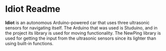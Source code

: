 # Idiot Readme

**Idiot** is an autonomous Arduino-powered car that uses three ultrasonic sensors for navigating itself.
The Arduino that was used is Studuino, and in the project its library is used for moving functionality.
The NewPing library is used for getting the input from the ultrasonic sensors since its lighter
than using built-in functions. 

